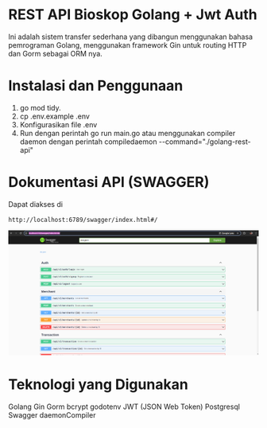 # REST API Bioskop Golang + Jwt Auth

Ini adalah sistem transfer sederhana yang dibangun menggunakan bahasa pemrograman Golang, menggunakan framework Gin untuk routing HTTP dan Gorm sebagai ORM nya.

# Instalasi dan Penggunaan

1. go mod tidy.
2. cp .env.example .env
3. Konfigurasikan file .env
4. Run dengan perintah go run main.go atau menggunakan compiler daemon dengan perintah compiledaemon --command="./golang-rest-api"

# Dokumentasi API (SWAGGER)

Dapat diakses di

```
http://localhost:6789/swagger/index.html#/
```

![alt text](image.png)

# Teknologi yang Digunakan

Golang
Gin
Gorm
bcrypt
godotenv
JWT (JSON Web Token)
Postgresql
Swagger
daemonCompiler

